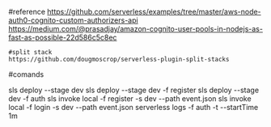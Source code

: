 

#reference 
https://github.com/serverless/examples/tree/master/aws-node-auth0-cognito-custom-authorizers-api
https://medium.com/@prasadjay/amazon-cognito-user-pools-in-nodejs-as-fast-as-possible-22d586c5c8ec

    #split stack 
    https://github.com/dougmoscrop/serverless-plugin-split-stacks



#comands 

sls deploy --stage dev
sls deploy --stage dev -f register
sls deploy --stage dev -f auth
sls invoke local -f register -s dev --path event.json
sls invoke local -f login -s dev --path event.json
serverless logs -f auth -t --startTime 1m 